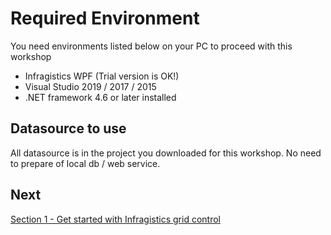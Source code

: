 # Required Environment

You need environments listed below on your PC to proceed with this workshop 

* Infragistics WPF (Trial version is OK!)
* Visual Studio 2019 / 2017 / 2015
* .NET framework 4.6 or later installed

## Datasource to use

All datasource is in the project you downloaded for this workshop. No need to prepare of local db / web service.

## Next
[Section 1 - Get started with Infragistics grid control](01-Use-Infragistics-Grid-control/01-00-Overview-of-Section1.md)